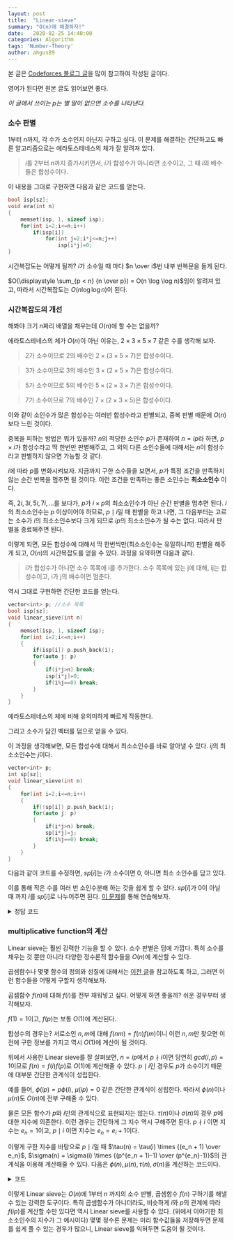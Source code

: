 ```yaml
---
layout: post
title:  "Linear-sieve"
summary: "O(n)에 해결하자!"
date:   2020-02-25 14:40:00
categories: Algorithm
tags: 'Number-Theory'
author: ahgus89
---
```


본 글은 [Codeforces 블로그 글](https://codeforces.com/blog/entry/54090)을 많이 참고하여 작성된 글이다.

영어가 된다면 원본 글도 읽어보면 좋다.

*이 글에서 쓰이는 $p$는 별 말이 없으면 소수를 나타낸다.*

### 소수 판별
$1$부터 $n$까지, 각 수가 소수인지 아닌지 구하고 싶다. 이 문제를 해결하는 간단하고도 빠른 알고리즘으로는 에라토스테네스의 체가 잘 알려져 있다. 

> $i$를 $2$부터 $n$까지 증가시키면서, $i$가 합성수가 아니라면 소수이고, 그 때 $i$의 배수들은 합성수이다.

이 내용을 그대로 구현하면 다음과 같은 코드를 얻는다.

```cpp
bool isp[sz];
void era(int n)
{
	memset(isp, 1, sizeof isp);
	for(int i=2;i<=n;i++)
		if(isp[i])
			for(int j=2;i*j<=n;j++)
				isp[i*j]=0;
}
```

시간복잡도는 어떻게 될까? $i$가 소수일 때 마다 $n \over i$번 내부 반복문을 돌게 된다.

$O(\displaystyle \sum_{p < n} {n \over p}) = O(n \log \log n)$임이 알려져 있고, 따라서 시간복잡도는 $O(n \log \log n)$이 된다.

### 시간복잡도의 개선
해봐야 크기 $n$짜리 배열을 채우는데 $O(n)$에 할 수는 없을까?

에라토스테네스의 체가 $O(n)$이 아닌 이유는, $2 \times 3 \times 5 \times 7$ 같은 수를 생각해 보자.

> $2$가 소수이므로 $2$의 배수인 $2 \times (3 \times 5 \times 7)$은 합성수이다.

> $3$가 소수이므로 $3$의 배수인 $3 \times (2 \times 5 \times 7)$은 합성수이다.

> $5$가 소수이므로 $5$의 배수인 $5 \times (2 \times 3 \times 7)$은 합성수이다.

> $7$가 소수이므로 $7$의 배수인 $7 \times (2 \times 3 \times 5)$은 합성수이다.

이와 같이 소인수가 많은 합성수는 여러번 합성수라고 판별되고, 중복 판별 때문에 $O(n)$보다 느린 것이다.

중복을 피하는 방법은 뭐가 있을까? $n$의 적당한 소인수 $p$가 존재하여 $n=ip$라 하면, $p \times i$가 합성수라고 딱 한번만 판별해주고, 그 외의 다른 소인수들에 대해서는 $n$이 합성수라고 판별하지 않으면 가능할 것 같다.

$i$에 따라 $p$를 변화시켜보자. 지금까지 구한 소수들을 보면서, $p$가 특정 조건을 만족하지 않는 순간 반복을 멈추면 될 것이다. 이런 조건을 만족하는 좋은 소인수는 **최소소인수** 이다. 

즉, $2i, 3i, 5i, 7i, ...$를 보다가, $p$가 $i \times p$의 최소소인수가 아닌 순간 판별을 멈추면 된다. $i$의 최소소인수는 $p$ 이상이어야 하므로, $p \mid i$일 때 판별을 하고 나면, 그 다음부터는 고르는 소수가 $i$의 최소소인수보다 크게 되므로 $ip$의 최소소인수가 될 수는 없다. 따라서 판별을 종료해주면 된다.

이렇게 되면, 모든 합성수에 대해서 딱 한번씩만(최소소인수는 유일하니까) 판별을 해주게 되고, $O(n)$의 시간복잡도를 얻을 수 있다. 과정을 요약하면 다음과 같다.

> i가 합성수가 아니면 소수 목록에 i를 추가한다.
> 소수 목록에 있는 j에 대해, ij는 합성수이고, i가 j의 배수이면 멈춘다.

역시 그대로 구현하면 간단한 코드를 얻는다.

```cpp
vector<int> p; //소수 목록
bool isp[sz];
void linear_sieve(int n)
{
	memset(isp, 1, sizeof isp);
	for(int i=2;i<=n;i++)
	{
		if(isp[i]) p.push_back(i);
		for(auto j: p)
		{
			if(i*j>n) break;
			isp[i*j]=0;
			if(i%j==0) break;
		}
	}
}
```
에라토스테네스의 체에 비해 유의미하게 빠르게 작동한다.

그리고 소수가 담긴 벡터를 덤으로 얻을 수 있다.

이 과정을 생각해보면, 모든 합성수에 대해서 최소소인수를 바로 알아낼 수 있다. $ij$의 최소소인수는 $j$이다. 

```cpp
vector<int> p; 
int sp[sz];
void linear_sieve(int n)
{
	for(int i=2;i<=n;i++)
	{
		if(!sp[i]) p.push_back(i);
		for(auto j: p)
		{
			if(i*j>n) break;
			sp[i*j]=j;
			if(i%j==0) break;
		}
	}
}
```
다음과 같이 코드를 수정하면, $sp[i]$는 $i$가 소수이면 $0$, 아니면 최소 소인수를 담고 있다.

이를 통해 작은 수를 여러 번 소인수분해 하는 것을 쉽게 할 수 있다. $sp[i]$가 0이 아닐 때 까지 $i$를 $sp[i]$로 나누어주면 된다. [이 문제](https://www.acmicpc.net/problem/16563)를 통해 연습해보자.

<details markdown="1">
<summary>정답 코드</summary>

```cpp
#include<bits/stdc++.h>
using namespace std;
typedef long long ll;
typedef pair<int, int> pii;
int n, m, k, ans;
const int mod=1e9+7;
vector<int> p;
const int sz=5050505;
int sp[sz];
int main()
{
	ios_base::sync_with_stdio(false);
	cin.tie(0);
	int i, j, temp=0;
	for(i=2;i<sz;i++)
	{
		if(!sp[i]) p.push_back(i);
		for(auto j:p)
		{
			if(i*j>=sz) break;
			sp[i*j]=j;
			if(i%j==0) break;
		}
	}
	cin>>n;
	while(n--)
	{
		cin>>i;
		while(sp[i]) cout<<sp[i]<<' ', i/=sp[i];
		cout<<i<<'\n';
	}
}
```

</details>

### multiplicative function의 계산
Linear sieve는 훨씬 강력한 기능을 할 수 있다. 소수 판별은 덤에 가깝다.
특히 소수를 채우는 것 뿐만 아니라 다양한 정수론적 함수들을 $O(n)$에 계산할 수 있다.

곱셈함수나 몇몇 함수의 정의와 성질에 대해서는 [이전 글](https://ahgus89.github.io/algorithm/Notation/)을 참고하도록 하고, 그러면 이런 함수들을 어떻게 구할지 생각해보자. 

곱셈함수 $f(n)$에 대해 $f(i)$를 전부 채워넣고 싶다. 어떻게 하면 좋을까? 쉬운 경우부터 생각해보자. 

$f(1) = 1$이고, $f(p)$는 보통 $O(1)$에 계산된다.

합성수의 경우는? 서로소인 $n, m$에 대해 $f(nm) = f(n)f(m)$이니 이런 $n, m$만 찾으면 이전에 구한 정보를 가지고 역시 $O(1)$에 계산이 될 것이다. 

위에서 사용한 Linear sieve를 잘 살펴보면, $n=ip$에서 $p \nmid i$이면 당연히 $gcd(i, p)=1$이므로 $f(n) = f(i)f(p)$로 $O(1)$에 계산해줄 수 있다. $p \mid i$인 경우도 $p$가 소수이기 때문에 대부분 간단한 관계식이 성립한다.

예를 들어, $\phi(ip) = p\phi(i)$, $\mu(ip) = 0$ 같은 간단한 관계식이 성립한다. 따라서 $\phi(n)$이나 $\mu(n)$도 $O(n)$에 전부 구해줄 수 있다.

물론 모든 함수가 $p$와 $i$만의 관계식으로 표현되지는 않는다. $\tau(n)$이나 $\sigma(n)$의 경우 $p$에 대한 지수에 의존한다. 이런 경우는 간단하게 그 지수 역시 구해주면 된다. $p \nmid i$ 이면 지수는 $e_n=1$이고, $p \mid i$ 이면 지수는 $e_n=e_i + 1$이다. 

이렇게 구한 지수를 바탕으로 $p \mid i$일 때 $\tau(n) = \tau(i) \times {(e_n + 1) \over e_n}$, $\sigma(n) = \sigma(i) \times {(p^{e_n + 1}-1) \over (p^{e_n}-1)}$의 관계식을 이용해 계산해줄 수 있다. 다음은 $\phi(n), \mu(n), \tau(n), \sigma(n)$을 계산하는 코드이다.

<details markdown="1">
<summary>코드</summary>

```cpp
#include<bits/stdc++.h>
using namespace std;
typedef long long ll;
typedef pair<int, int> pii;
int n, m, k, ans, mod=1e9+7;
int pw(int a, int b)
{
	int ret=1;
	while(b)
	{
		if(b&1) ret*=a;
		a*=a;
		b>>=1;
	}
	return ret;
}

vector<int> p;
const int sz=101010;
int sp[sz], e[sz], phi[sz], mu[sz], tau[sz], sigma[sz];

int main()
{
	ios_base::sync_with_stdio(false);
	cin.tie(0);
	int i, j, temp=0;
	phi[1]=mu[1]=tau[1]=sigma[1]=1;
	for(i=2;i<sz;i++)
	{
		if(!sp[i])
		{
			p.push_back(i);
			e[i]=1;
			phi[i]=i-1;
			mu[i]=-1;
			tau[i]=2;
			sigma[i]=i+1;
		}
		for(auto j:p)
		{
			if(i*j>=sz) break;
			sp[i*j]=j;
			if(i%j==0)
			{
				e[i*j]=e[i]+1;
				phi[i*j]=phi[i]*j;
				mu[i*j]=0;
				tau[i*j]=tau[i]/e[i*j]*(e[i*j]+1);
				sigma[i*j]=sigma[i]*(j-1)/(pw(j, e[i*j])-1)*(pw(j, e[i*j]+1)-1)/(j-1);//overflow
				break;
			}
			e[i*j]=1;
			phi[i*j]=phi[i]*phi[j];
			mu[i*j]=mu[i]*mu[j];
			tau[i*j]=tau[i]*tau[j];
			sigma[i*j]=sigma[i]*sigma[j];
		}
	}
	for(i=2;i<sz;i++)
		cout<<i<<' '<<e[i]<<' '<<phi[i]<<' '<<mu[i]<<' '<<tau[i]<<' '<<sigma[i]<<'\n';
}
```

</details>

이렇게 Linear sieve는 $O(n)$에 $1$부터 $n$ 까지의 소수 판별, 곱셈함수 $f(n)$ 구하기를 해낼 수 있는 강력한 도구이다. 특히 곱셈함수가 아니더라도, 비슷하게 $i$와 $p$의 관계에 따라 $f(ip)$를 계산할 수만 있다면 역시 Linear sieve를 사용할 수 있다. (위에서 이야기한 최소소인수의 지수가 그 예시이다) 몇몇 정수론 문제는 미리 함수값들을 저장해두면 문제를 쉽게 풀 수 있는 경우가 많으니, Linear sieve를 익혀두면 도움이 될 것이다.
